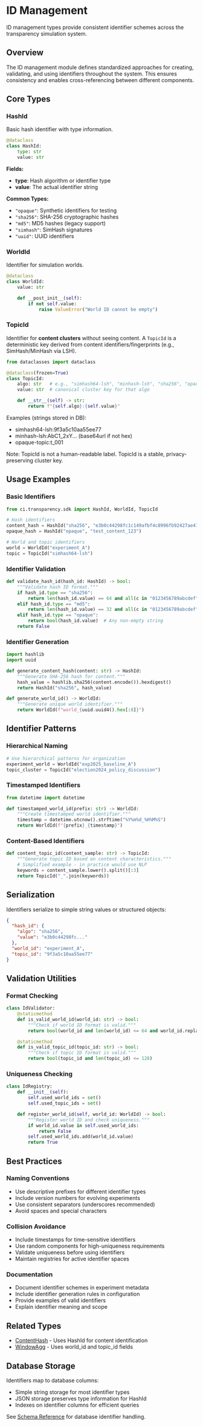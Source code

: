 # ID Management

ID management types provide consistent identifier schemes across the transparency simulation system.

## Overview

The ID management module defines standardized approaches for creating, validating, and using identifiers throughout the system. This ensures consistency and enables cross-referencing between different components.

## Core Types

### HashId

Basic hash identifier with type information.

```python
@dataclass
class HashId:
    type: str
    value: str
```

**Fields:**
- **type**: Hash algorithm or identifier type
- **value**: The actual identifier string

**Common Types:**
- `"opaque"`: Synthetic identifiers for testing
- `"sha256"`: SHA-256 cryptographic hashes
- `"md5"`: MD5 hashes (legacy support)
- `"simhash"`: SimHash signatures
- `"uuid"`: UUID identifiers

### WorldId

Identifier for simulation worlds.

```python
@dataclass
class WorldId:
    value: str

    def __post_init__(self):
        if not self.value:
            raise ValueError("World ID cannot be empty")
```

### TopicId

Identifier for **content clusters** without seeing content. A `TopicId` is a deterministic key derived from
content identifiers/fingerprints (e.g., SimHash/MinHash via LSH).

```python
from dataclasses import dataclass

@dataclass(frozen=True)
class TopicId:
    algo: str   # e.g., "simhash64-lsh", "minhash-lsh", "sha256", "opaque-topic"
    value: str  # canonical cluster key for that algo

    def __str__(self) -> str:
        return f"{self.algo}:{self.value}"
```

Examples (strings stored in DB):

- simhash64-lsh:9f3a5c10aa55ee77
- minhash-lsh:AbC1_2xY... (base64url if not hex)
- opaque-topic:t_001

Note: TopicId is not a human-readable label.
TopicId is a stable, privacy-preserving cluster key.

## Usage Examples

### Basic Identifiers
```python
from ci.transparency.sdk import HashId, WorldId, TopicId

# Hash identifiers
content_hash = HashId("sha256", "e3b0c44298fc1c149afbf4c8996fb92427ae41e4649b934ca495991b7852b855")
opaque_hash = HashId("opaque", "test_content_123")

# World and topic identifiers
world = WorldId("experiment_A")
topic = TopicId("simhash64-lsh")
```

### Identifier Validation
```python
def validate_hash_id(hash_id: HashId) -> bool:
    """Validate hash ID format."""
    if hash_id.type == "sha256":
        return len(hash_id.value) == 64 and all(c in "0123456789abcdef" for c in hash_id.value.lower())
    elif hash_id.type == "md5":
        return len(hash_id.value) == 32 and all(c in "0123456789abcdef" for c in hash_id.value.lower())
    elif hash_id.type == "opaque":
        return bool(hash_id.value)  # Any non-empty string
    return False
```

### Identifier Generation
```python
import hashlib
import uuid

def generate_content_hash(content: str) -> HashId:
    """Generate SHA-256 hash for content."""
    hash_value = hashlib.sha256(content.encode()).hexdigest()
    return HashId("sha256", hash_value)

def generate_world_id() -> WorldId:
    """Generate unique world identifier."""
    return WorldId(f"world_{uuid.uuid4().hex[:8]}")
```

## Identifier Patterns

### Hierarchical Naming
```python
# Use hierarchical patterns for organization
experiment_world = WorldId("exp2025_baseline_A")
topic_cluster = TopicId("election2024_policy_discussion")
```

### Timestamped Identifiers
```python
from datetime import datetime

def timestamped_world_id(prefix: str) -> WorldId:
    """Create timestamped world identifier."""
    timestamp = datetime.utcnow().strftime("%Y%m%d_%H%M%S")
    return WorldId(f"{prefix}_{timestamp}")
```

### Content-Based Identifiers
```python
def content_topic_id(content_sample: str) -> TopicId:
    """Generate topic ID based on content characteristics."""
    # Simplified example - in practice would use NLP
    keywords = content_sample.lower().split()[:3]
    return TopicId("_".join(keywords))
```

## Serialization

Identifiers serialize to simple string values or structured objects:

```json
{
  "hash_id": {
    "algo": "sha256",
    "value": "e3b0c44298fc..."
  },
  "world_id": "experiment_A",
  "topic_id": "9f3a5c10aa55ee77"
}
```

## Validation Utilities

### Format Checking
```python
class IdValidator:
    @staticmethod
    def is_valid_world_id(world_id: str) -> bool:
        """Check if world ID format is valid."""
        return bool(world_id and len(world_id) <= 64 and world_id.replace("_", "").replace("-", "").isalnum())

    @staticmethod
    def is_valid_topic_id(topic_id: str) -> bool:
        """Check if topic ID format is valid."""
        return bool(topic_id and len(topic_id) <= 128)
```

### Uniqueness Checking
```python
class IdRegistry:
    def __init__(self):
        self.used_world_ids = set()
        self.used_topic_ids = set()

    def register_world_id(self, world_id: WorldId) -> bool:
        """Register world ID and check uniqueness."""
        if world_id.value in self.used_world_ids:
            return False
        self.used_world_ids.add(world_id.value)
        return True
```

## Best Practices

### Naming Conventions
- Use descriptive prefixes for different identifier types
- Include version numbers for evolving experiments
- Use consistent separators (underscores recommended)
- Avoid spaces and special characters

### Collision Avoidance
- Include timestamps for time-sensitive identifiers
- Use random components for high-uniqueness requirements
- Validate uniqueness before using identifiers
- Maintain registries for active identifier spaces

### Documentation
- Document identifier schemes in experiment metadata
- Include identifier generation rules in configuration
- Provide examples of valid identifiers
- Explain identifier meaning and scope

## Related Types

- [ContentHash](hash_core.md) - Uses HashId for content identification
- [WindowAgg](window_agg.md) - Uses world_id and topic_id fields

## Database Storage

Identifiers map to database columns:
- Simple string storage for most identifier types
- JSON storage preserves type information for HashId
- Indexes on identifier columns for efficient queries

See [Schema Reference](../schema.md) for database identifier handling.
